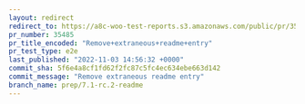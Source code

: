 ```yaml
---
layout: redirect
redirect_to: https://a8c-woo-test-reports.s3.amazonaws.com/public/pr/35485/e2e/index.html
pr_number: 35485
pr_title_encoded: "Remove+extraneous+readme+entry"
pr_test_type: e2e
last_published: "2022-11-03 14:56:32 +0000"
commit_sha: 5f6e4a8cf1fd62f2fc87c5fc4ec634ebe663d142
commit_message: "Remove extraneous readme entry"
branch_name: prep/7.1-rc.2-readme
---
```


